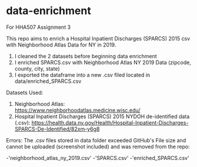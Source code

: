 # data-enrichment
For HHA507 Assignment 3

This repo aims to enrich a Hospital Inpatient Discharges (SPARCS) 2015 csv with Neighborhood Atlas Data for NY in 2019.

1. I cleaned the 2 datasets before beginning data enrichment
2. I enriched SPARCS.csv with Neighborhood Atlas NY 2019 Data (zipcode, county, city, state)
3. I exported the dataframe into a new .csv filed located in data/enriched_SPARCS.csv

Datasets Used:
1. Neighborhood Atlas: https://www.neighborhoodatlas.medicine.wisc.edu/ 
2. Hospital Inpatient Discharges (SPARCS) 2015 NYDOH de-identified data (.csv): https://health.data.ny.gov/Health/Hospital-Inpatient-Discharges-SPARCS-De-Identified/82xm-y6g8  


Errors:
The .csv files stored in data folder exceeded GitHub's File size and cannot be uploaded (screenshot included) and was removed from the repo:

-'neighborhood_atlas_ny_2019.csv'
-'SPARCS.csv'
-'enriched_SPARCS.csv'